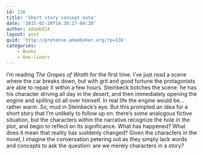 ```yaml
---
id: 136
title: 'Short story concept note'
date: '2015-02-20T14:30:27-04:30'
author: adamb924
layout: post
guid: 'http://pretense.adambaker.org/?p=136'
categories:
    - Books
    - One-liners
---
```


I’m reading *The Grapes of Wrath* for the first time. I’ve just read a scene where the car breaks down, but with grit and good fortune the protagonists are able to repair it within a few hours. Steinbeck botches the scene: he has his character driving all day in the desert, and then immediately opening the engine and spilling oil all over himself. In real life the engine would be… rather warm. So, mud in Steinbeck’s eye. But this prompted an idea for a short story that I’m unlikely to follow up on: there’s some analogous fictive situation, but the characters within the narrative recognize the hole in the plot, and begin to reflect on its significance. What has happened? What does it mean that reality has suddenly changed? Given the characters in the novel, I imagine the conversation petering out as they simply lack words and concepts to ask the question: are we merely characters in a story?